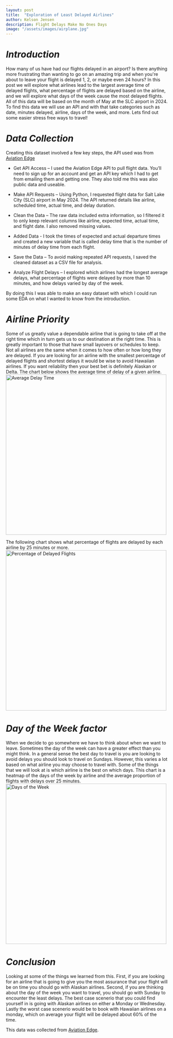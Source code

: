 ```yaml
---
layout: post
title:  "Exploration of Least Delayed Airlines"
author: Kelson Jensen
description: Flight Delays Make No Ones Days
image: "/assets/images/airplane.jpg"
---
```



# _Introduction_
How many of us have had our flights delayed in an airport? Is there anything more frustrating than wanting to go on an amazing trip and when you're about to leave your flight is delayed 1, 2, or maybe even 24 hours? In this post we will explore what airlines lead to the largest average time of delayed flights, what percentage of flights are delayed based on the airline, and we will explore what days of the week cause the most delayed flights. All of this data will be based on the month of May at the SLC airport in 2024. To find this data we will use an API and with that take categories such as date, minutes delayed, airline, days of the week, and more. Lets find out some easier stress free ways to travel!

# _Data Collection_ 
Creating this dataset involved a few key steps, the API used was from [Aviation Edge](https://aviation-edge.com/)

- Get API Access – I used the Aviation Edge API to pull flight data. You’ll need to sign up for an account and get an API key which I had to get from emailing them and getting one. They also told me this was also public data and useable.

- Make API Requests – Using Python, I requested flight data for Salt Lake City (SLC) airport in May 2024. The API returned details like airline, scheduled time, actual time, and delay duration.

- Clean the Data – The raw data included extra information, so I filtered it to only keep relevant columns like airline, expected time, actual time, and flight date. I also removed missing values.

- Added Data - I took the times of expected and actual departure times and created a new variable that is called delay time that is the number of minutes of delay time from each flight. 

- Save the Data – To avoid making repeated API requests, I saved the cleaned dataset as a CSV file for analysis.

- Analyze Flight Delays – I explored which airlines had the longest average delays, what percentage of flights were delayed by more than 10 minutes, and how delays varied by day of the week.

By doing this I was able to make an easy dataset with which I could run some EDA on what I wanted to know from the introduction.

# _Airline Priority_ 
Some of us greatly value a dependable airline that is going to take off at the right time which in turn gets us to our destination at the right time. This is greatly important to those that have small layovers or schedules to keep. Not all airlines are the same when it comes to how often or how long they are delayed. If you are looking for an airline with the smallest percentage of delayed flights and shortest delays it would be wise to avoid Hawaiian airlines. If you want reliability then your best bet is definitely Alaskan or Delta. 
The chart below shows the average time of delay of a given airline. 
<img src="{{site.url}}/{{site.baseurl}}/assets/images/average_delay_time.jpg" alt="Average Delay Time" width="500">

The following chart shows what percentage of flights are delayed by each airline by 25 minutes or more. 
<img src="{{site.url}}/{{site.baseurl}}/assets/images/percent_delayed.jpg" alt="Percentage of Delayed Flights" width="500">

# _Day of the Week factor_
When we decide to go somewhere we have to think about when we want to leave. Sometimes the day of the week can have a greater effect than you might think. In a general sense the best day to travel is you are looking to avoid delays you should look to travel on Sundays. However, this varies a lot based on what airline you may choose to travel with. Some of the things that we will look at is which airline is the best on which days. 
This chart is a heatmap of the days of the week by airline and the average proportion of flights with delays over 25 minutes. 
<img src="{{site.url}}/{{site.baseurl}}/assets/images/dayofweek_flights.jpg" alt="Days of the Week" width="500">


# _Conclusion_
Looking at some of the things we learned from this. First, if you are looking for an airline that is going to give you the most assurance that your flight will be on time you should go with Alaskan airlines. Second, if you are thinking about the day of the week you want to travel, you should go with Sunday to encounter the least delays. The best case scenerio that you could find yourself in is going with Alaskan airlines on either a Monday or Wednesday. Lastly the worst case scenerio would be to book with Hawaiian airlines on a monday, which on average your flight will be delayed about 60% of the time. 



This data was collected from [Aviation Edge](https://aviation-edge.com/). 